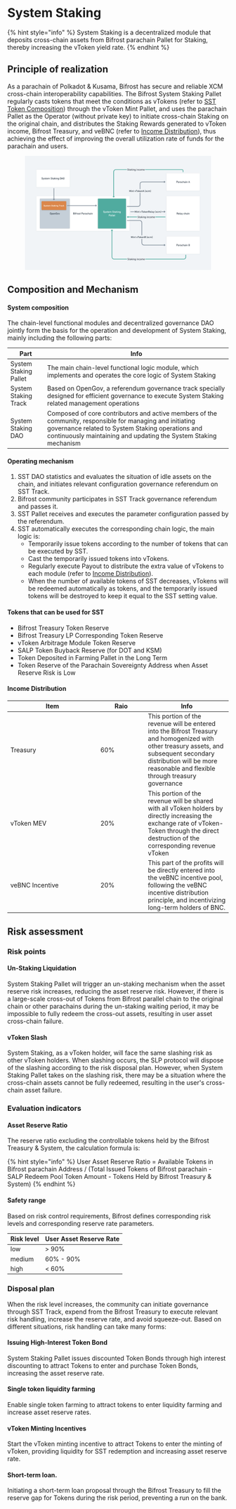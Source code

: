 # System Staking

{% hint style="info" %}
System Staking is a decentralized module that deposits cross-chain assets from Bifrost parachain Pallet for Staking, thereby increasing the vToken yield rate.
{% endhint %}

## Principle of realization

As a parachain of Polkadot & Kusama, Bifrost has secure and reliable XCM cross-chain interoperability capabilities. The Bifrost System Staking Pallet regularly casts tokens that meet the conditions as vTokens (refer to [SST Token Composition](system-staking.md#tokens-that-can-be-used-for-sst)) through the vToken Mint Pallet, and uses the parachain Pallet as the Operator (without private key) to initiate cross-chain Staking on the original chain, and distributes the Staking Rewards generated to vToken income, Bifrost Treasury, and veBNC (refer to [Income Distribution](system-staking.md#income-distribution)), thus achieving the effect of improving the overall utilization rate of funds for the parachain and users.

<figure><img src="../.gitbook/assets/image (18).png" alt=""><figcaption></figcaption></figure>

## Composition and Mechanism

#### System composition

The chain-level functional modules and decentralized governance DAO jointly form the basis for the operation and development of System Staking, mainly including the following parts:

| Part                  | Info                                                                                                                                                                                                                              |
| --------------------- | --------------------------------------------------------------------------------------------------------------------------------------------------------------------------------------------------------------------------------- |
| System Staking Pallet | The main chain-level functional logic module, which implements and operates the core logic of System Staking                                                                                                                      |
| System Staking Track  | Based on OpenGov, a referendum governance track specially designed for efficient governance to execute System Staking related management operations                                                                               |
| System Staking DAO    | Composed of core contributors and active members of the community, responsible for managing and initiating governance related to System Staking operations and continuously maintaining and updating the System Staking mechanism |

#### Operating mechanism

1. SST DAO statistics and evaluates the situation of idle assets on the chain, and initiates relevant configuration governance referendum on SST Track.
2. Bifrost community participates in SST Track governance referendum and passes it.
3. SST Pallet receives and executes the parameter configuration passed by the referendum.
4. SST automatically executes the corresponding chain logic, the main logic is:
   * Temporarily issue tokens according to the number of tokens that can be executed by SST.
   * Cast the temporarily issued tokens into vTokens.
   * Regularly execute Payout to distribute the extra value of vTokens to each module (refer to [Income Distribution](system-staking.md#income-distribution)).
   * When the number of available tokens of SST decreases, vTokens will be redeemed automatically as tokens, and the temporarily issued tokens will be destroyed to keep it equal to the SST setting value.

#### Tokens that can be used for SST

* Bifrost Treasury Token Reserve
* Bifrost Treasury LP Corresponding Token Reserve
* vToken Arbitrage Module Token Reserve
* SALP Token Buyback Reserve (for DOT and KSM)
* Token Deposited in Farming Pallet in the Long Term
* Token Reserve of the Parachain Sovereignty Address when Asset Reserve Risk is Low

#### Income Distribution

<table><thead><tr><th width="191">Item</th><th width="94.33333333333331">Raio</th><th>Info</th></tr></thead><tbody><tr><td>Treasury</td><td>60%</td><td>This portion of the revenue will be entered into the Bifrost Treasury and homogenized with other treasury assets, and subsequent secondary distribution will be more reasonable and flexible through treasury governance</td></tr><tr><td>vToken MEV</td><td>20%</td><td>This portion of the revenue will be shared with all vToken holders by directly increasing the exchange rate of vToken-Token through the direct destruction of the corresponding revenue vToken</td></tr><tr><td>veBNC Incentive</td><td>20%</td><td>This part of the profits will be directly entered into the veBNC incentive pool, following the veBNC incentive distribution principle, and incentivizing long-term holders of BNC.</td></tr></tbody></table>

## Risk assessment

### Risk points

#### Un-Staking Liquidation

System Staking Pallet will trigger an un-staking mechanism when the asset reserve risk increases, reducing the asset reserve risk. However, if there is a large-scale cross-out of Tokens from Bifrost parallel chain to the original chain or other parachains during the un-staking waiting period, it may be impossible to fully redeem the cross-out assets, resulting in user asset cross-chain failure.

#### vToken Slash

System Staking, as a vToken holder, will face the same slashing risk as other vToken holders. When slashing occurs, the SLP protocol will dispose of the slashing according to the risk disposal plan. However, when System Staking Pallet takes on the slashing risk, there may be a situation where the cross-chain assets cannot be fully redeemed, resulting in the user's cross-chain asset failure.

### Evaluation indicators

#### Asset Reserve Ratio

The reserve ratio excluding the controllable tokens held by the Bifrost Treasury & System, the calculation formula is:

{% hint style="info" %}
User Asset Reserve Ratio = Available Tokens in Bifrost parachain Address / (Total Issued Tokens of Bifrost parachain - SALP Redeem Pool Token Amount - Tokens Held by Bifrost Treasury & System)
{% endhint %}

#### Safety range

Based on risk control requirements, Bifrost defines corresponding risk levels and corresponding reserve rate parameters.

| Risk level | User Asset Reserve Rate |
| ---------- | ----------------------- |
| low        | > 90%                   |
| medium     | 60% - 90%               |
| high       | < 60%                   |

### Disposal plan

When the risk level increases, the community can initiate governance through SST Track, expend from the Bifrost Treasury to execute relevant risk handling, increase the reserve rate, and avoid squeeze-out. Based on different situations, risk handling can take many forms:

#### Issuing High-Interest Token Bond

System Staking Pallet issues discounted Token Bonds through high interest discounting to attract Tokens to enter and purchase Token Bonds, increasing the asset reserve rate.

#### Single token liquidity farming

Enable single token farming to attract tokens to enter liquidity farming and increase asset reserve rates.

#### vToken Minting Incentives

Start the vToken minting incentive to attract Tokens to enter the minting of vToken, providing liquidity for SST redemption and increasing asset reserve rate.

#### Short-term loan.

Initiating a short-term loan proposal through the Bifrost Treasury to fill the reserve gap for Tokens during the risk period, preventing a run on the bank.
